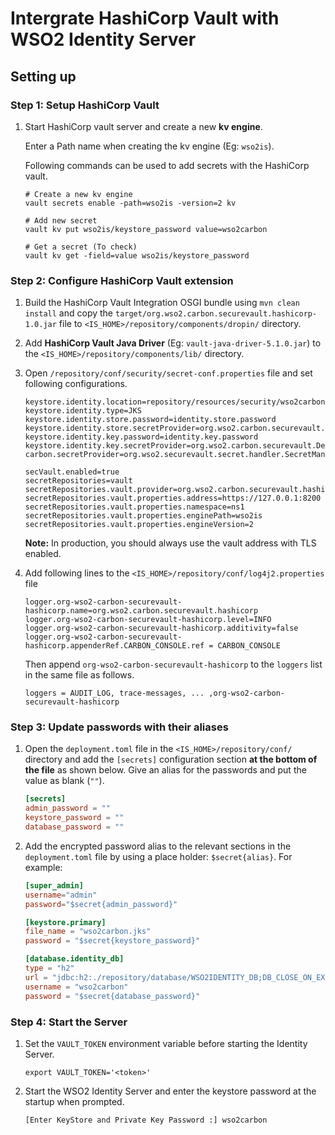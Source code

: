 # Intergrate HashiCorp Vault with WSO2 Identity Server

## Setting up

### Step 1: Setup HashiCorp Vault

1. Start HashiCorp vault server and create a new **kv engine**.

   Enter a Path name when creating the kv engine (Eg: `wso2is`).
  
   Following commands can be used to add secrets with the HashiCorp vault.
   
   ```
   # Create a new kv engine
   vault secrets enable -path=wso2is -version=2 kv
   
   # Add new secret
   vault kv put wso2is/keystore_password value=wso2carbon
   
   # Get a secret (To check)
   vault kv get -field=value wso2is/keystore_password
   ```

### Step 2: Configure HashiCorp Vault extension

1. Build the HashiCorp Vault Integration OSGI bundle using `mvn clean install` and copy
the `target/org.wso2.carbon.securevault.hashicorp-1.0.jar` file to `<IS_HOME>/repository/components/dropin/`
directory.

2. Add **HashiCorp Vault Java Driver** (Eg: `vault-java-driver-5.1.0.jar`) to the
`<IS_HOME>/repository/components/lib/` directory.

3. Open `/repository/conf/security/secret-conf.properties` file and set following configurations.
    ```
    keystore.identity.location=repository/resources/security/wso2carbon.jks
    keystore.identity.type=JKS
    keystore.identity.store.password=identity.store.password
    keystore.identity.store.secretProvider=org.wso2.carbon.securevault.DefaultSecretCallbackHandler
    keystore.identity.key.password=identity.key.password
    keystore.identity.key.secretProvider=org.wso2.carbon.securevault.DefaultSecretCallbackHandler
    carbon.secretProvider=org.wso2.securevault.secret.handler.SecretManagerSecretCallbackHandler
    
    secVault.enabled=true
    secretRepositories=vault
    secretRepositories.vault.provider=org.wso2.carbon.securevault.hashicorp.repository.HashiCorpSecretRepositoryProvider
    secretRepositories.vault.properties.address=https://127.0.0.1:8200
    secretRepositories.vault.properties.namespace=ns1
    secretRepositories.vault.properties.enginePath=wso2is
    secretRepositories.vault.properties.engineVersion=2
    ```

    **Note:** In production, you should always use the vault address with TLS enabled.

4. Add following lines to the `<IS_HOME>/repository/conf/log4j2.properties` file
    ```
    logger.org-wso2-carbon-securevault-hashicorp.name=org.wso2.carbon.securevault.hashicorp
    logger.org-wso2-carbon-securevault-hashicorp.level=INFO
    logger.org-wso2-carbon-securevault-hashicorp.additivity=false
    logger.org-wso2-carbon-securevault-hashicorp.appenderRef.CARBON_CONSOLE.ref = CARBON_CONSOLE
    ```
   Then append `org-wso2-carbon-securevault-hashicorp` to the `loggers` list in the same file as follows.
   ```
   loggers = AUDIT_LOG, trace-messages, ... ,org-wso2-carbon-securevault-hashicorp
   ```

### Step 3: Update passwords with their aliases
1. Open the `deployment.toml` file in the `<IS_HOME>/repository/conf/` directory and add
   the `[secrets]` configuration section **at the bottom of the file** as shown below.
   Give an alias for the passwords and put the value as blank (`""`).

    ```toml
    [secrets]
    admin_password = ""
    keystore_password = ""
    database_password = ""
    ```
   
2. Add the encrypted password alias to the relevant sections in the `deployment.toml`
   file by using a place holder: `$secret{alias}`. For example:

    ```toml
    [super_admin]
    username="admin"
    password="$secret{admin_password}"
    
    [keystore.primary]
    file_name = "wso2carbon.jks"
    password = "$secret{keystore_password}" 
    
    [database.identity_db]
    type = "h2"
    url = "jdbc:h2:./repository/database/WSO2IDENTITY_DB;DB_CLOSE_ON_EXIT=FALSE;LOCK_TIMEOUT=60000"
    username = "wso2carbon"
    password = "$secret{database_password}"
    ```

### Step 4: Start the Server

1. Set the `VAULT_TOKEN` environment variable before starting the Identity Server.
    ```
    export VAULT_TOKEN='<token>'
    ```
   
2. Start the WSO2 Identity Server and enter the keystore password at the startup when prompted.
   ```
   [Enter KeyStore and Private Key Password :] wso2carbon
   ```
